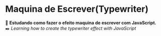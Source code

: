 # Maquina de Escrever(Typewriter)


:paperclip: **Estudando como fazer o efeito maquina de escrever com JavaScript.** <br>
:black_nib: *Learning how to create the typewriter effect with JavaScript*
